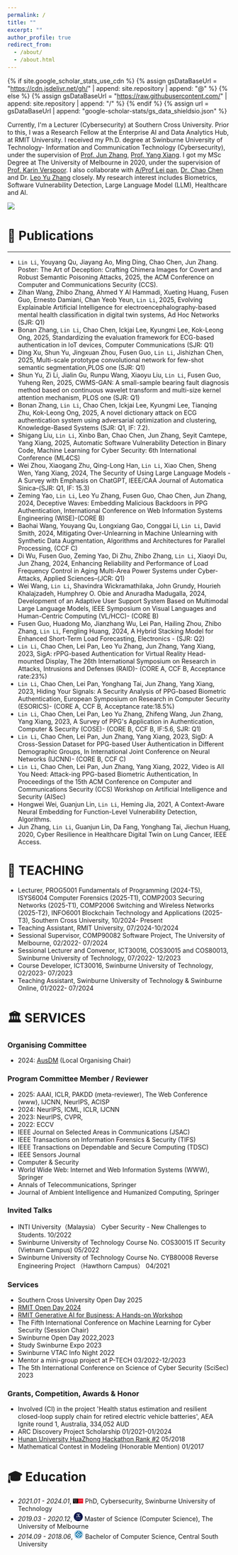 ```yaml
---
permalink: /
title: ""
excerpt: ""
author_profile: true
redirect_from: 
  - /about/
  - /about.html
---
```


{% if site.google_scholar_stats_use_cdn %}
{% assign gsDataBaseUrl = "https://cdn.jsdelivr.net/gh/" | append: site.repository | append: "@" %}
{% else %}
{% assign gsDataBaseUrl = "https://raw.githubusercontent.com/" | append: site.repository | append: "/" %}
{% endif %}
{% assign url = gsDataBaseUrl | append: "google-scholar-stats/gs_data_shieldsio.json" %}

<span class='anchor' id='about-me'></span>

Currently, I'm a Lecturer (Cybersecurity) at Southern Cross University. Prior to this, I was a Research Fellow at the Enterprise AI and Data Analytics Hub, at RMIT University. I received my Ph.D. degree at Swinburne University of Technology- Information and Communication Technology (Cybersecurity), under the supervision of [Prof. Jun Zhang](https://www.swinburne.edu.au/research/our-research/access-our-research/find-a-researcher-or-supervisor/researcher-profile/?id=junzhang), [Prof. Yang Xiang](https://www.swinburne.edu.au/research/our-research/access-our-research/find-a-researcher-or-supervisor/researcher-profile/?id=yxiang). I got my MSc Degree at The University of Melbourne in 2020, under the supervision of [Prof. Karin Verspoor](https://www.rmit.edu.au/contact/staff-contacts/academic-staff/v/verspoor-professor-karin). I also collaborate with [A/Prof Lei pan](https://www.deakin.edu.au/about-deakin/people/lei-pan), [Dr. Chao Chen](https://www.rmit.edu.au/contact/staff-contacts/academic-staff/c/chen-dr-chao) and Dr. [Leo Yu Zhang](https://sites.google.com/site/leoyuzhang/) closely. My research interest includes Biometrics, Software Vulnerability Detection, Large Language Model (LLM), Healthcare and AI.

<span class='test' id='test'></span>
<div></div>
<a href='https://scholar.google.com/citations?user=fKIV3Y8AAAAJ'><img src="https://img.shields.io/endpoint?url={{ url | url_encode }}&logo=Google%20Scholar&labelColor=f6f6f6&color=9cf&style=flat&label=Citations"></a>






<span class='anchor' id='-publications'></span>
# 📝 Publications


---
- `Lin Li`, Youyang Qu, Jiayang Ao, Ming Ding, Chao Chen, Jun Zhang. Poster: The Art of Deception: Crafting Chimera Images for Covert and Robust Semantic Poisoning Attacks, 2025, the ACM Conference on Computer and Communications Security (CCS).
- Zihan Wang, Zhibo Zhang, Ahmed Y Al Hammadi, Xueting Huang, Fusen Guo, Ernesto Damiani, Chan Yeob Yeun, `Lin Li`, 2025, Evolving Explainable Artificial Intelligence for electroencephalography-based mental health classification in digital twin systems, Ad Hoc Networks (SJR: Q1)
- Bonan Zhang, `Lin Li`, Chao Chen, Ickjai Lee, Kyungmi Lee, Kok-Leong Ong, 2025, Standardizing the evaluation framework for ECG-based authentication in IoT devices, Computer Communications (SJR: Q1)
- Ding Xu, Shun Yu, Jingxuan Zhou, Fusen Guo, `Lin Li`, Jishizhan Chen, 2025, Multi-scale prototype convolutional network for few-shot semantic segmentation,PLOS one (SJR: Q1)
- Shun Yu, Zi Li, Jialin Gu, Runpu Wang, Xiaoyu Liu, `Lin Li`, Fusen Guo, Yuheng Ren, 2025, CWMS-GAN: A small-sample bearing fault diagnosis method based on continuous wavelet transform and multi-size kernel attention mechanism, PLOS one (SJR: Q1)
- Bonan Zhang, `Lin Li`, Chao Chen, Ickjai Lee, Kyungmi Lee, Tianqing Zhu, Kok-Leong Ong, 2025, A novel dictionary attack on ECG authentication system using adversarial optimization and clustering, Knowledge-Based Systems (SJR: Q1, IF: 7.2).
- Shigang Liu, `Lin Li`, Xinbo Ban, Chao Chen, Jun Zhang, Seyit Camtepe, Yang Xiang, 2025, Automatic Software Vulnerability Detection in Binary Code, Machine Learning for Cyber Security: 6th International Conference (ML4CS)
- Wei Zhou, Xiaogang Zhu, Qing-Long Han, `Lin Li`, Xiao Chen, Sheng Wen, Yang Xiang, 2024, The Security of Using Large Language Models - A Survey with Emphasis on ChatGPT, IEEE/CAA Journal of Automatica Sinica–(SJR: Q1, IF: 15.3)
- Zeming Yao, `Lin Li`, Leo Yu Zhang, Fusen Guo, Chao Chen, Jun Zhang, 2024, Deceptive Waves: Embedding Malicious Backdoors in PPG Authentication, International Conference on Web Information Systems Engineering (WISE)-(CORE B)
- Baohai Wang, Youyang Qu, Longxiang Gao, Conggai Li, `Lin Li`, David Smith, 2024, Mitigating Over-Unlearning in Machine Unlearning with Synthetic Data Augmentation, Algorithms and Architectures for Parallel Processing, (CCF C)
- Di Wu, Fusen Guo, Zeming Yao, Di Zhu, Zhibo Zhang, `Lin Li`, Xiaoyi Du, Jun Zhang, 2024, Enhancing Reliability and Performance of Load Frequency Control in Aging Multi-Area Power Systems under Cyber-Attacks, Applied Sciences–(JCR: Q1)
-	Wei Wang, `Lin Li`, Shavindra Wickramathilaka, John Grundy, Hourieh Khalajzadeh, Humphrey O. Obie and Anuradha Madugalla, 2024, Development of an Adaptive User Support System Based on Multimodal Large Language Models, IEEE Symposium on Visual Languages and Human-Centric Computing (VL/HCC)- (CORE B)
-	Fusen Guo, Huadong Mo, Jianzhang Wu, Lei Pan, Hailing Zhou, Zhibo Zhang, `Lin Li`, Fengling Huang, 2024, A Hybrid Stacking Model for Enhanced Short-Term Load Forecasting, Electronics - (SJR: Q2)
-	`Lin Li`, Chao Chen, Lei Pan, Leo Yu Zhang, Jun Zhang, Yang Xiang, 2023, SigA: rPPG-based Authentication for Virtual Reality Head-mounted Display, The 26th International Symposium on Research in Attacks, Intrusions and Defenses (RAID)- (CORE A, CCF B, Acceptance rate:23%)
-	`Lin Li`, Chao Chen, Lei Pan, Yonghang Tai, Jun Zhang, Yang Xiang, 2023, Hiding Your Signals: A Security Analysis of PPG-based Biometric Authentication, European Symposium on Research in Computer Security (ESORICS)- (CORE A, CCF B, Acceptance rate:18.5%)
-	`Lin Li`, Chao Chen, Lei Pan, Leo Yu Zhang, Zhifeng Wang, Jun Zhang, Yang Xiang, 2023, A Survey of PPG's Application in Authentication, Computer & Security (COSE)- (CORE B, CCF B, IF:5.6, SJR: Q1)
-	`Lin Li`, Chao Chen, Lei Pan, Jun Zhang, Yang Xiang, 2023, SigD: A Cross-Session Dataset for PPG-based User Authentication in Different Demographic Groups, In International Joint Conference on Neural Networks (IJCNN)- (CORE B, CCF C)
-	`Lin Li`, Chao Chen, Lei Pan, Jun Zhang, Yang Xiang, 2022, Video is All You Need: Attack-ing PPG-based Biometric Authentication, In Proceedings of the 15th ACM Conference on Computer and Communications Security (CCS) Workshop on Artificial Intelligence and Security (AISec)
-	Hongwei Wei, Guanjun Lin, `Lin Li`, Heming Jia, 2021, A Context-Aware Neural Embedding for Function-Level Vulnerability Detection, Algorithms.
-	Jun Zhang, `Lin Li`, Guanjun Lin, Da Fang, Yonghang Tai, Jiechun Huang, 2020, Cyber Resilience in Healthcare Digital Twin on Lung Cancer, IEEE Access. 


<span class='anchor' id='-teaching'></span>
# 🏫 TEACHING 
- Lecturer, PROG5001 Fundamentals of Programming (2024-T5), ISYS6004 Computer Forensics (2025-T1), COMP2003 Securing Networks (2025-T1), COMP2006 Switching and Wireless Networks (2025-T2), INFO6001 Blockchain Technology and Applications (2025-T3), Southern Cross University, 10/2024- Present
- Teaching Assistant, RMIT University, 07/2024-10/2024
- Sessional Supervisor, COMP90082 Software Project, The University of Melbourne, 02/2022- 07/2024
- Sessional Lecturer and Convenor, ICT30016, COS30015 and COS80013, Swinburne University of Technology, 07/2022- 12/2023
- Course Developer, ICT30016, Swinburne University of Technology, 02/2023- 07/2023
- Teaching Assistant, Swinburne University of Technology & Swinburne Online, 01/2022- 07/2024

<span class='anchor' id='-services'></span>
# 🏛️ SERVICES 
### Organising Committee
- 2024: [AusDM](https://ausdm24.ausdm.org/Organizing%20Committee.html) (Local Organising Chair) 

### Program Committee Member / Reviewer
- 2025: AAAI, ICLR, PAKDD (meta-reviewer), The Web Conference (www), IJCNN, NeurIPS, ACISP
- 2024: NeurIPS, ICML, ICLR, IJCNN
- 2023: NeurIPS, CVPR, 
- 2022: ECCV
- IEEE Journal on Selected Areas in Communications (JSAC)
- IEEE Transactions on Information Forensics & Security (TIFS)
- IEEE Transactions on Dependable and Secure Computing (TDSC)
- IEEE Sensors Journal
- Computer & Security
- World Wide Web: Internet and Web Information Systems (WWW), Springer
- Annals of Telecommunications, Springer
- Journal of Ambient Intelligence and Humanized Computing, Springer

### Invited Talks                
- INTI University（Malaysia） Cyber Security - New Challenges to Students.                                10/2022                                                       
- Swinburne University of Technology Course No. COS30015 IT Security (Vietnam Campus)                     05/2022 
- Swinburne University of Technology Course No. CYB80008 Reverse Engineering Project （Hawthorn Campus）   04/2021

### Services
- Southern Cross University Open Day 2025
- [RMIT Open Day 2024](https://github.com/NasTul/Nastul.github.io/blob/master/images/OD24_Certificate_Lin%20Li.pdf)
- [RMIT Generative AI for Business: A Hands-on Workshop](https://rmit-aihub.org.au/generative-ai-for-business-a-hands-on-workshop/)
- The Fifth International Conference on Machine Learning for Cyber Security (Session Chair)
- Swinburne Open Day 2022,2023
- Study Swinburne Expo 2023
- Swinburne VTAC Info Night 2022
- Mentor a mini-group project at P-TECH 03/2022-12/2023
- The 5th International Conference on Science of Cyber Security (SciSec) 2023

### Grants, Competition, Awards & Honor
- Involved (CI) in the project 'Health status estimation and resilient closed-loop supply chain for retired electric vehicle batteries', AEA Ignite round 1, Australia, 334,052 AUD
- ARC Discovery Project Scholarship                     01/2021-01/2024
- [Hunan University HuaZhong Hackathon Rank #2](https://portfolio.justzht.com/areco/)	          05/2018
- Mathematical Contest in Modeling (Honorable Mention)	01/2017

<span class='anchor' id='-xl'></span>

# 🎓 Education
- *2021.01 - 2024.01*, <a href="https://www.swinburne.edu.au/"><img class="svg" src="/images/swin.png" width="23pt"></a> PhD, Cybersecurity, Swinburne University of Technology
- *2019.03 - 2020.12*, <a href="https://www.unimelb.edu.au/"><img class="svg" src="/images/mel.png" width="20pt"></a> Master of Science (Computer Science), The University of Melbourne
- *2014.09 - 2018.06*, <a href="https://www.csu.edu.cn//"><img class="svg" src="/images/csu.png" width="20pt"></a> Bachelor of Computer Science, Central South University
<span class='anchor' id='-lwzl'></span>



